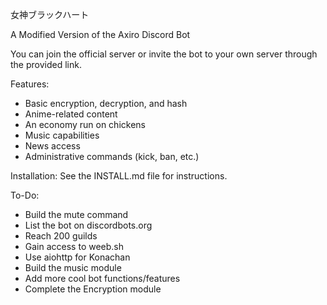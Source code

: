女神ブラックハート

A Modified Version of the Axiro Discord Bot

You can join the official server or invite the bot to your own server through the provided link.

Features:
- Basic encryption, decryption, and hash
- Anime-related content
- An economy run on chickens
- Music capabilities
- News access
- Administrative commands (kick, ban, etc.)

Installation:
See the INSTALL.md file for instructions.

To-Do:
- Build the mute command
- List the bot on discordbots.org
- Reach 200 guilds
- Gain access to weeb.sh
- Use aiohttp for Konachan
- Build the music module
- Add more cool bot functions/features
- Complete the Encryption module
